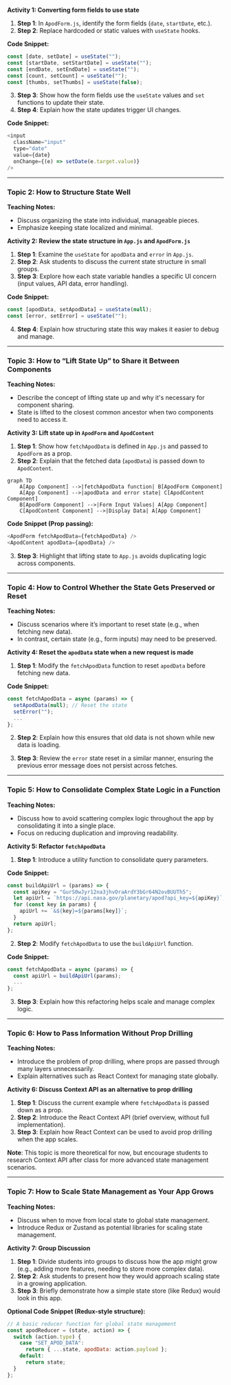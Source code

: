 **Activity 1: Converting form fields to use state**

1. **Step 1**: In `ApodForm.js`, identify the form fields (`date`, `startDate`, etc.).
2. **Step 2**: Replace hardcoded or static values with `useState` hooks.

**Code Snippet:**

```js
const [date, setDate] = useState("");
const [startDate, setStartDate] = useState("");
const [endDate, setEndDate] = useState("");
const [count, setCount] = useState("");
const [thumbs, setThumbs] = useState(false);
```

3. **Step 3**: Show how the form fields use the `useState` values and `set` functions to update their state.
4. **Step 4**: Explain how the state updates trigger UI changes.

**Code Snippet:**

```js
<input
  className="input"
  type="date"
  value={date}
  onChange={(e) => setDate(e.target.value)}
/>
```

---

### **Topic 2: How to Structure State Well**

**Teaching Notes:**

- Discuss organizing the state into individual, manageable pieces.
- Emphasize keeping state localized and minimal.

**Activity 2: Review the state structure in `App.js` and `ApodForm.js`**

1. **Step 1**: Examine the `useState` for `apodData` and `error` in `App.js`.
2. **Step 2**: Ask students to discuss the current state structure in small groups.
3. **Step 3**: Explore how each state variable handles a specific UI concern (input values, API data, error handling).

**Code Snippet:**

```js
const [apodData, setApodData] = useState(null);
const [error, setError] = useState("");
```

4. **Step 4**: Explain how structuring state this way makes it easier to debug and manage.

---

### **Topic 3: How to “Lift State Up” to Share it Between Components**

**Teaching Notes:**

- Describe the concept of lifting state up and why it's necessary for component sharing.
- State is lifted to the closest common ancestor when two components need to access it.

**Activity 3: Lift state up in `ApodForm` and `ApodContent`**

1. **Step 1**: Show how `fetchApodData` is defined in `App.js` and passed to `ApodForm` as a prop.
2. **Step 2**: Explain that the fetched data (`apodData`) is passed down to `ApodContent`.

```
graph TD
    A[App Component] -->|fetchApodData function| B[ApodForm Component]
    A[App Component] -->|apodData and error state| C[ApodContent Component]
    B[ApodForm Component] -->|Form Input Values| A[App Component]
    C[ApodContent Component] -->|Display Data| A[App Component]
```

**Code Snippet (Prop passing):**

```js
<ApodForm fetchApodData={fetchApodData} />
<ApodContent apodData={apodData} />
```

3. **Step 3**: Highlight that lifting state to `App.js` avoids duplicating logic across components.

---

### **Topic 4: How to Control Whether the State Gets Preserved or Reset**

**Teaching Notes:**

- Discuss scenarios where it’s important to reset state (e.g., when fetching new data).
- In contrast, certain state (e.g., form inputs) may need to be preserved.

**Activity 4: Reset the `apodData` state when a new request is made**

1. **Step 1**: Modify the `fetchApodData` function to reset `apodData` before fetching new data.

**Code Snippet:**

```js
const fetchApodData = async (params) => {
  setApodData(null); // Reset the state
  setError("");
  ...
};
```

2. **Step 2**: Explain how this ensures that old data is not shown while new data is loading.

3. **Step 3**: Review the `error` state reset in a similar manner, ensuring the previous error message does not persist across fetches.

---

### **Topic 5: How to Consolidate Complex State Logic in a Function**

**Teaching Notes:**

- Discuss how to avoid scattering complex logic throughout the app by consolidating it into a single place.
- Focus on reducing duplication and improving readability.

**Activity 5: Refactor `fetchApodData`**

1. **Step 1**: Introduce a utility function to consolidate query parameters.

**Code Snippet:**

```js
const buildApiUrl = (params) => {
  const apiKey = "GurS0wJyr12na3jhvOraArdY3bGr64N2ovBUUTh5";
  let apiUrl = `https://api.nasa.gov/planetary/apod?api_key=${apiKey}`;
  for (const key in params) {
    apiUrl += `&${key}=${params[key]}`;
  }
  return apiUrl;
};
```

2. **Step 2**: Modify `fetchApodData` to use the `buildApiUrl` function.

**Code Snippet:**

```js
const fetchApodData = async (params) => {
  const apiUrl = buildApiUrl(params);
  ...
};
```

3. **Step 3**: Explain how this refactoring helps scale and manage complex logic.

---

### **Topic 6: How to Pass Information Without Prop Drilling**

**Teaching Notes:**

- Introduce the problem of prop drilling, where props are passed through many layers unnecessarily.
- Explain alternatives such as React Context for managing state globally.

**Activity 6: Discuss Context API as an alternative to prop drilling**

1. **Step 1**: Discuss the current example where `fetchApodData` is passed down as a prop.
2. **Step 2**: Introduce the React Context API (brief overview, without full implementation).
3. **Step 3**: Explain how React Context can be used to avoid prop drilling when the app scales.

**Note**: This topic is more theoretical for now, but encourage students to research Context API after class for more advanced state management scenarios.

---

### **Topic 7: How to Scale State Management as Your App Grows**

**Teaching Notes:**

- Discuss when to move from local state to global state management.
- Introduce Redux or Zustand as potential libraries for scaling state management.

**Activity 7: Group Discussion**

1. **Step 1**: Divide students into groups to discuss how the app might grow (e.g., adding more features, needing to store more complex data).
2. **Step 2**: Ask students to present how they would approach scaling state in a growing application.
3. **Step 3**: Briefly demonstrate how a simple state store (like Redux) would look in this app.

**Optional Code Snippet (Redux-style structure):**

```js
// A basic reducer function for global state management
const apodReducer = (state, action) => {
  switch (action.type) {
    case "SET_APOD_DATA":
      return { ...state, apodData: action.payload };
    default:
      return state;
  }
};
```
